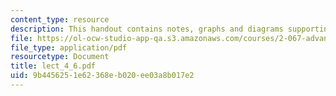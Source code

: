 ```yaml
---
content_type: resource
description: This handout contains notes, graphs and diagrams supporting this lecture.
file: https://ol-ocw-studio-app-qa.s3.amazonaws.com/courses/2-067-advanced-structural-dynamics-and-acoustics-13-811-spring-2004/9b4456251e62368eb020ee03a8b017e2_lect_4_6.pdf
file_type: application/pdf
resourcetype: Document
title: lect_4_6.pdf
uid: 9b445625-1e62-368e-b020-ee03a8b017e2
---
```

